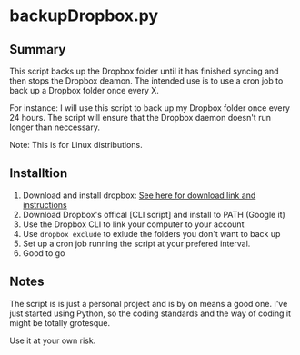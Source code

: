 # backupDropbox.py
## Summary
This script backs up the Dropbox folder until it has finished syncing and then stops the Dropbox deamon. The intended use is to use a cron job to back up a Dropbox folder once every X.

For instance: I will use this script to back up my Dropbox folder once every 24 hours. The script will ensure that the Dropbox daemon doesn't run longer than neccessary.

Note: This is for Linux distributions.

## Installtion
1. Download and install dropbox: [See here for download link and instructions](https://www.dropbox.com/install?os=ln)
2. Download Dropbox's offical [CLI script] and install to PATH (Google it)
3. Use the Dropbox CLI to link your computer to your account
4. Use `dropbox exclude` to exlude the folders you don't want to back up
5. Set up a cron job running the script at your prefered interval.
6. Good to go

## Notes
The script is is just a personal project and is by on means a good one. I've just started using Python, so the coding standards and the way of coding it might be totally grotesque.

Use it at your own risk.
